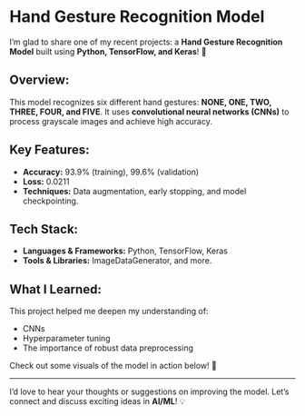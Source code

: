 # Hand Gesture Recognition Model 

I’m glad to share one of my recent projects: a **Hand Gesture Recognition Model** built using **Python, TensorFlow, and Keras**! 🚀

## Overview:
This model recognizes six different hand gestures: **NONE, ONE, TWO, THREE, FOUR, and FIVE**. It uses **convolutional neural networks (CNNs)** to process grayscale images and achieve high accuracy.

## Key Features:
- **Accuracy:** 93.9% (training), 99.6% (validation)
- **Loss:** 0.0211
- **Techniques:** Data augmentation, early stopping, and model checkpointing.

## Tech Stack:
- **Languages & Frameworks:** Python, TensorFlow, Keras
- **Tools & Libraries:** ImageDataGenerator, and more.

## What I Learned:
This project helped me deepen my understanding of:
- CNNs
- Hyperparameter tuning
- The importance of robust data preprocessing

Check out some visuals of the model in action below! 🎉

---

I’d love to hear your thoughts or suggestions on improving the model. Let’s connect and discuss exciting ideas in **AI/ML**! 💡


